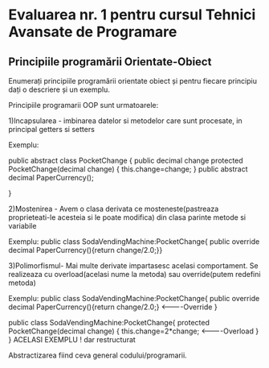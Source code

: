 # Evaluarea nr. 1 pentru cursul Tehnici Avansate de Programare #

## Principiile programării Orientate-Obiect ##
Enumerați principiile programării orientate obiect și pentru fiecare principiu dați o descriere și un exemplu.

Principiile programarii OOP sunt urmatoarele:

1)Incapsularea - imbinarea datelor si metodelor care sunt procesate, in principal getters si setters

Exemplu:


public abstract class PocketChange
{ public decimal change
protected PocketChange(decimal change)
{
	this.change=change;
}
public abstract decimal PaperCurrency();

}

2)Mostenirea - Avem o clasa derivata ce mosteneste(pastreaza proprieteati-le acesteia si le poate modifica) din clasa parinte metode si variabile


Exemplu: public class SodaVendingMachine:PocketChange{
public override decimal PaperCurrency(){return change/2.0;}}


3)Polimorfismul- Mai multe derivate impartasesc acelasi comportament. Se realizeaza cu overload(acelasi nume la metoda) sau override(putem redefini metoda)	



Exemplu: public class SodaVendingMachine:PocketChange{
public override decimal PaperCurrency(){return change/2.0;}   <----Override
} 


public class SodaVendingMachine:PocketChange{
protected PocketChange(decimal change)
{
	this.change=2*change;     <----Overload
}  
} 
ACELASI EXEMPLU ! dar restructurat


Abstractizarea fiind ceva general codului/programarii.